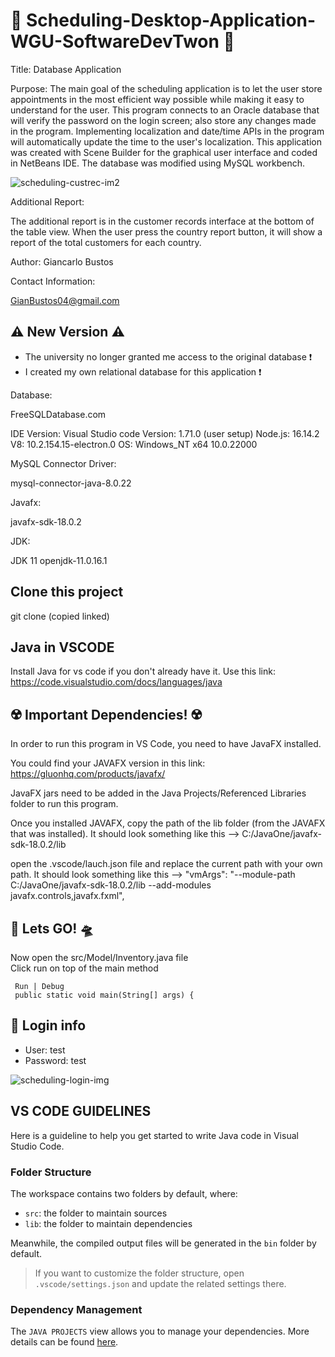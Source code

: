 # :date: Scheduling-Desktop-Application-WGU-SoftwareDevTwon :calendar:


Title:
 Database Application 

Purpose:
The main goal of the scheduling application is to let the user store appointments in the most efficient way possible while making it easy to understand for the user. This program connects to an Oracle database that will verify the password on the login screen; also store any changes made in the program. Implementing localization and date/time APIs in the program will automatically update the time to the user's localization. This application was created with Scene Builder for the graphical user interface and coded in NetBeans IDE. The database was modified using MySQL workbench.

![scheduling-custrec-im2](https://user-images.githubusercontent.com/20764455/188293878-aef4bdc2-75ab-4233-8154-41de6de0ce06.png)



Additional Report:

 The additional report is in the customer records interface at the bottom of the table view. 
 When the user press the country report button, it will show a report of the total customers for each country. 

Author:
 Giancarlo Bustos

Contact Information: 
 
 GianBustos04@gmail.com

## :warning:	 New Version :warning:	

* The university no longer granted me access to the original database :exclamation:
* I created my own relational database for this application :exclamation:

Database: 

 FreeSQLDatabase.com

IDE Version: 
 Visual Studio code
 Version: 1.71.0 (user setup)
 Node.js: 16.14.2
 V8: 10.2.154.15-electron.0
 OS: Windows_NT x64 10.0.22000


MySQL Connector Driver:

 mysql-connector-java-8.0.22

Javafx:

 javafx-sdk-18.0.2

JDK:

 JDK 11 openjdk-11.0.16.1

 ## Clone this project 

 git clone (copied linked)


 ## Java in VSCODE 

 Install Java for vs code if you don't already have it. 
 Use this link: https://code.visualstudio.com/docs/languages/java

 ## :radioactive:	 Important Dependencies! :radioactive:	

 In order to run this program in VS Code, you need to have JavaFX installed.
 
 You could find your JAVAFX version in this link: https://gluonhq.com/products/javafx/
 
 JavaFX jars need to be added in the Java Projects/Referenced Libraries folder to run this program. 

 Once you installed JAVAFX, copy the path of the lib folder (from the JAVAFX that was installed). It should look something like this -->  C:/JavaOne/javafx-sdk-18.0.2/lib

 open the .vscode/lauch.json file and replace the current path with your own path.  It should look something like this -->  "vmArgs": "--module-path C:/JavaOne/javafx-sdk-18.0.2/lib --add-modules javafx.controls,javafx.fxml",


 ## 	:rocket: Lets GO! :flying_saucer:	

 Now open the src/Model/Inventory.java file  
 Click run on top of the main method 
    
     Run | Debug
     public static void main(String[] args) {
     
## :ninja: Login info
 
  * User: test
  * Password: test
  
 ![scheduling-login-img](https://user-images.githubusercontent.com/20764455/188293766-6e4ac59f-f2f3-4578-a2d1-14bbedb0ccd5.png)




## VS CODE GUIDELINES 

Here is a guideline to help you get started to write Java code in Visual Studio Code.

### Folder Structure

The workspace contains two folders by default, where:

- `src`: the folder to maintain sources
- `lib`: the folder to maintain dependencies

Meanwhile, the compiled output files will be generated in the `bin` folder by default.

> If you want to customize the folder structure, open `.vscode/settings.json` and update the related settings there.

### Dependency Management

The `JAVA PROJECTS` view allows you to manage your dependencies. More details can be found [here](https://github.com/microsoft/vscode-java-dependency#manage-dependencies).



 
 
 
